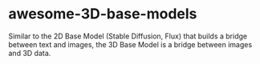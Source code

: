 # awesome-3D-base-models
Similar to the 2D Base Model (Stable Diffusion, Flux) that builds a bridge between text and images, the 3D Base Model is a bridge between images and 3D data.
